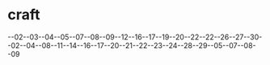 # craft
--02--03--04--05--07--08--09--12--16--17--19--20--22--22--26--27--30--02--04--08--11--14--16--17--20--21--22--23--24--28--29--05--07--08--09
